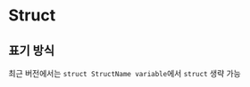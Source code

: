 # Struct
## 표기 방식
최근 버전에서는 `struct StructName variable`에서 `struct` 생략 가능


<!--stackedit_data:
eyJoaXN0b3J5IjpbMTQyNzgyMTMyNV19
-->
